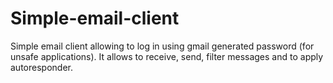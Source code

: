 # Simple-email-client
Simple email client allowing to log in using gmail generated password (for unsafe applications). It allows to receive, send, filter messages and to apply autoresponder.
